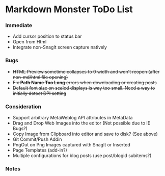 ﻿# Markdown Monster ToDo List

### Immediate

* Add cursor position to status bar
* Open from Html
* Integrate non-SnagIt screen capture natively

### Bugs
* <s>HTML Preview sometime collapses to 0 width and won't reopen (after non-md/html file opening)</s>
* <s>Fix **Path Name Too Long** errors when downloading or creating posts</s>
* <s>Default font size on scaled displays is way too small. Need a way to initially detect DPI setting</s>



### Consideration
* Support arbitrary MetaWeblog API attributes in MetaData
* Drag and Drop Web Images into the editor (Not possible due to IE Bugs?)
* Copy Image from Clipboard into editor and save to disk? (See above)
* Git Commit/Push Addin
* PngOut on Png Images captured with SnagIt or Inserted
* Page Templates (add-in?)
* Multiple configurations for blog posts (use post/blogid subitems?)

### Notes
